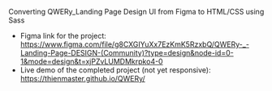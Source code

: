 Converting QWERy_Landing Page Design UI from Figma to HTML/CSS using Sass

- Figma link for the project: https://www.figma.com/file/g8CXGIYuXx7EzKmK5RzxbQ/QWERy-_-Landing-Page-DESIGN-(Community)?type=design&node-id=0-1&mode=design&t=xjPZvLUMDMkrpko4-0
- Live demo of the completed project (not yet responsive): https://thienmaster.github.io/QWERy/
